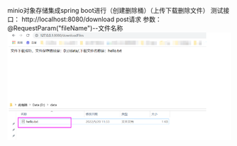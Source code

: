 minio对象存储集成spring boot进行（创建删除桶）（上传下载删除文件）
测试接口：
http://localhost:8080/download
post请求
参数：@RequestParam("fileName")--文件名称
![img.png](img.png)
